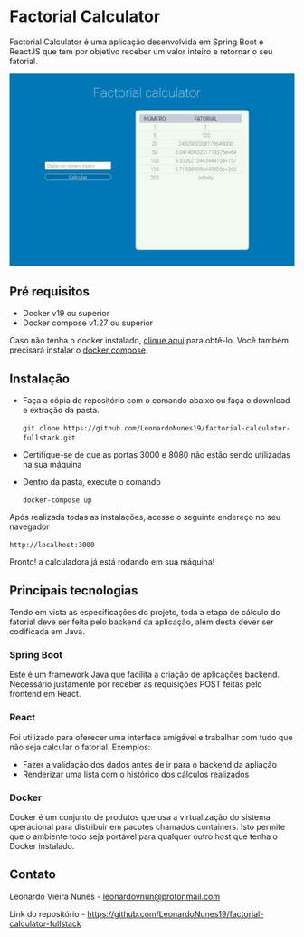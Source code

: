 # Factorial Calculator

Factorial Calculator é uma aplicação desenvolvida em Spring Boot e ReactJS que tem por objetivo receber um valor inteiro e retornar o seu fatorial.

![Factorial calculator interface](images/client_interface.png)

## Pré requisitos

- Docker v19 ou superior
- Docker compose v1.27 ou superior

Caso não tenha o docker instalado, [clique aqui](https://docs.docker.com/get-docker/) para obtê-lo. Você também precisará instalar o [docker compose](https://docs.docker.com/compose/install/).

## Instalação

- Faça a cópia do repositório com o comando abaixo ou faça o download e extração da pasta.

    `git clone https://github.com/LeonardoNunes19/factorial-calculator-fullstack.git`

- Certifique-se de que as portas 3000 e 8080 não estão sendo utilizadas na sua máquina

- Dentro da pasta, execute o comando

    `docker-compose up`

Após realizada todas as instalações, acesse o seguinte endereço no seu navegador

`http://localhost:3000`

Pronto! a calculadora já está rodando em sua máquina!


## Principais tecnologias

Tendo em vista as especificações do projeto, toda a etapa de cálculo do fatorial deve ser feita pelo backend da aplicação, além desta dever ser codificada em Java.

### Spring Boot
Este é um framework Java que facilita a criação de aplicações backend. Necessário justamente por receber as requisições POST feitas pelo frontend em React.

### React
Foi utilizado para oferecer uma interface amigável e trabalhar com tudo que não seja calcular o fatorial. Exemplos:

- Fazer a validação dos dados antes de ir para o backend da apliação
- Renderizar uma lista com o histórico dos cálculos realizados

### Docker

Docker é um conjunto de produtos que usa a virtualização do sistema operacional para distribuir em pacotes chamados containers. Isto permite que o ambiente todo seja portável para qualquer outro host que tenha o Docker instalado.

## Contato

Leonardo Vieira Nunes - leonardovnun@protonmail.com

Link do repositório - https://github.com/LeonardoNunes19/factorial-calculator-fullstack